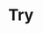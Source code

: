 <meta name="google-site-verification" content="HC1JiMrfBSVyqJRM3xmI7mGod5xx9d7tBLlT-RffAoQ" />

# Try
